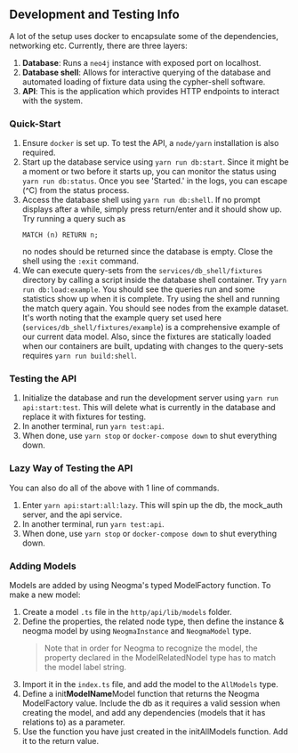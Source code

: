 ## Development and Testing Info
A lot of the setup uses docker to encapsulate some of the dependencies, networking etc. Currently, there are three layers:

1. **Database**: Runs a `neo4j` instance with exposed port on localhost.
2. **Database shell**: Allows for interactive querying of the database and automated loading of fixture data using the cypher-shell software.
3. **API**: This is the application which provides HTTP endpoints to interact with the system.

### Quick-Start
1. Ensure `docker` is set up. To test the API, a `node/yarn` installation is also required.
2. Start up the database service using `yarn run db:start`. Since it might be a moment or two before it starts up, you can monitor the status using `yarn run db:status`. Once you see 'Started.' in the logs, you can escape (^C) from the status process.
3. Access the database shell using `yarn run db:shell`. If no prompt displays after a while, simply press return/enter and it should show up. Try running a query such as
    ```cypher
    MATCH (n) RETURN n;
    ```
    no nodes should be returned since the database is empty. Close the shell using the `:exit` command.
4. We can execute query-sets from the `services/db_shell/fixtures` directory by calling a script inside the database shell container. Try `yarn run db:load:example`. You should see the queries run and some statistics show up when it is complete. Try using the shell and running the match query again. You should see nodes from the example dataset. It's worth noting that the example query set used here (`services/db_shell/fixtures/example`) is a comprehensive example of our current data model. Also, since the fixtures are statically loaded when our containers are built, updating with changes to the query-sets requires `yarn run build:shell`.

### Testing the API
1. Initialize the database and run the development server using `yarn run api:start:test`. This will delete what is currently in the database and replace it with fixtures for testing.
2. In another terminal, run `yarn test:api`.
3. When done, use `yarn stop` or `docker-compose down` to shut everything down.

### Lazy Way of Testing the API
You can also do all of the above with 1 line of commands.
1. Enter `yarn api:start:all:lazy`. This will spin up the db, the mock_auth server, and the api service.
2. In another terminal, run `yarn test:api`.
3. When done, use `yarn stop` or `docker-compose down` to shut everything down.

### Adding Models
Models are added by using Neogma's typed ModelFactory function. To make a new model:
1. Create a model `.ts` file in the `http/api/lib/models` folder.
2. Define the properties, the related node type, then define the instance & neogma model by using `NeogmaInstance` and `NeogmaModel` type. 
    > Note that in order for Neogma to recognize the model, the property declared in the ModelRelatedNodeI type has to match the model label string.
3. Import it in the `index.ts` file, and add the model to the `AllModels` type.
4. Define a init**ModelName**Model function that returns the Neogma ModelFactory value. Include the db as it requires a valid session when creating the model, and add any dependencies (models that it has relations to) as a parameter.
5. Use the function you have just created in the initAllModels function. Add it to the return value. 
